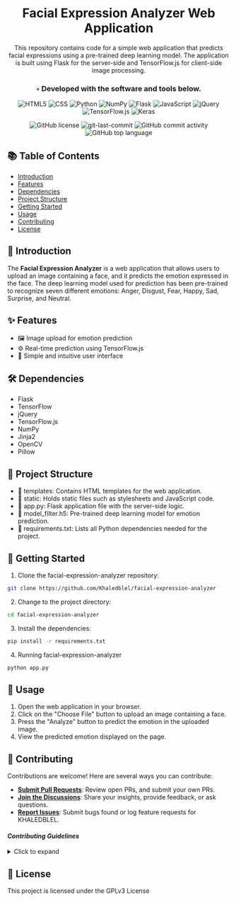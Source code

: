 <div align="center">
<h1 align="center">
<br>Facial Expression Analyzer Web Application</h1>
This repository contains code for a simple web application that predicts facial expressions using a pre-trained deep learning model. The application is built using Flask for the server-side and TensorFlow.js for client-side image processing.
<h3>◦ Developed with the software and tools below.</h3>
<p align="center">

<img src="https://img.shields.io/badge/html5-%23E34F26.svg?style=for-the-badge&logo=html5&logoColor=white" alt="HTML5" />
<img src="https://img.shields.io/badge/css3-%231572B6.svg?style=for-the-badge&logo=css3&logoColor=white" alt="CSS" />
<img src="https://img.shields.io/badge/python-3670A0?style=for-the-badge&logo=python&logoColor=ffdd54" alt="Python" />
<img src="https://img.shields.io/badge/numpy-%23013243.svg?style=for-the-badge&logo=numpy&logoColor=white" alt="NumPy" />
<img src="https://img.shields.io/badge/flask-%23000.svg?style=for-the-badge&logo=flask&logoColor=white" alt="Flask" />
<img src="https://img.shields.io/badge/javascript-%23323330.svg?style=for-the-badge&logo=javascript&logoColor=%23F7DF1E" alt="JavaScript" />
<img src="https://img.shields.io/badge/jquery-%230769AD.svg?style=for-the-badge&logo=jquery&logoColor=white" alt="jQuery" />
<img src="https://img.shields.io/badge/TensorFlow-%23FF6F00.svg?style=for-the-badge&logo=TensorFlow&logoColor=white" alt="TensorFlow.js" />
<img src="https://img.shields.io/badge/Keras-%23D00000.svg?style=for-the-badge&logo=Keras&logoColor=white" alt="Keras" />
</p>
<img src="https://img.shields.io/github/license/Khaledblel/facial-expression-analyzer?style=flat-square&color=5D6D7E" alt="GitHub license" />
<img src="https://img.shields.io/github/last-commit/Khaledblel/facial-expression-analyzer?style=flat-square&color=5D6D7E" alt="git-last-commit" />
<img src="https://img.shields.io/github/commit-activity/m/Khaledblel/facial-expression-analyzer?style=flat-square&color=5D6D7E" alt="GitHub commit activity" />
<img src="https://img.shields.io/github/languages/top/Khaledblel/facial-expression-analyzer?style=flat-square&color=5D6D7E" alt="GitHub top language" />
</div>


##  📚 Table of Contents
- [Introduction](#Introduction)
- [Features](#-features)
-  [Dependencies](#dependencies)
- [Project Structure](#project-structure)
- [Getting Started](#getting-started)
- [Usage](#Usage)
- [Contributing](#Contributing)
- [License](#license)


## 🌟 Introduction

The **Facial Expression Analyzer** is a web application that allows users to upload an image containing a face, and it predicts the emotion expressed in the face. The deep learning model used for prediction has been pre-trained to recognize seven different emotions: Anger, Disgust, Fear, Happy, Sad, Surprise, and Neutral.

## ✨ Features

- 🖼️ Image upload for emotion prediction
- ⚙️ Real-time prediction using TensorFlow.js
- 🎨 Simple and intuitive user interface

🛠️ Dependencies
----------------

-   Flask
-   TensorFlow
-   jQuery
-   TensorFlow.js
-   NumPy
-   Jinja2
-   OpenCV
-   Pillow


📂 Project Structure
--------------------

-   📁 templates: Contains HTML templates for the web application.
-   📁 static: Holds static files such as stylesheets and JavaScript code.
-   📄 app.py: Flask application file with the server-side logic.
-   📄 model_filter.h5: Pre-trained deep learning model for emotion prediction.
-   📄 requirements.txt: Lists all Python dependencies needed for the project.

## 🚀 Getting Started

1. Clone the facial-expression-analyzer repository:
```sh
git clone https://github.com/Khaledblel/facial-expression-analyzer
```

2. Change to the project directory:
```sh
cd facial-expression-analyzer
```

3. Install the dependencies:
```sh
pip install -r requirements.txt
```

4. Running facial-expression-analyzer
```sh
python app.py
```


🤖 Usage
--------

1.  Open the web application in your browser.
2.  Click on the "Choose File" button to upload an image containing a face.
3.  Press the "Analyze" button to predict the emotion in the uploaded image.
4.  View the predicted emotion displayed on the page.



## 🤝 Contributing

Contributions are welcome! Here are several ways you can contribute:

- **[Submit Pull Requests](https://github.com/Khaledblel/facial-expression-analyzer/blob/main/CONTRIBUTING.md)**: Review open PRs, and submit your own PRs.
- **[Join the Discussions](https://github.com/Khaledblel/facial-expression-analyzer/discussions)**: Share your insights, provide feedback, or ask questions.
- **[Report Issues](https://github.com/Khaledblel/facial-expression-analyzer/issues)**: Submit bugs found or log feature requests for KHALEDBLEL.

#### *Contributing Guidelines*

<details closed>
<summary>Click to expand</summary>

1. **Fork the Repository**: Start by forking the project repository to your GitHub account.
2. **Clone Locally**: Clone the forked repository to your local machine using a Git client.
   ```sh
   git clone <your-forked-repo-url>
   ```
3. **Create a New Branch**: Always work on a new branch, giving it a descriptive name.
   ```sh
   git checkout -b new-feature-x
   ```
4. **Make Your Changes**: Develop and test your changes locally.
5. **Commit Your Changes**: Commit with a clear and concise message describing your updates.
   ```sh
   git commit -m 'Implemented new feature x.'
   ```
6. **Push to GitHub**: Push the changes to your forked repository.
   ```sh
   git push origin new-feature-x
   ```
7. **Submit a Pull Request**: Create a PR against the original project repository. Clearly describe the changes and their motivations.

Once your PR is reviewed and approved, it will be merged into the main branch.

</details>





📄 License
----------

This project is licensed under the GPLv3 License

